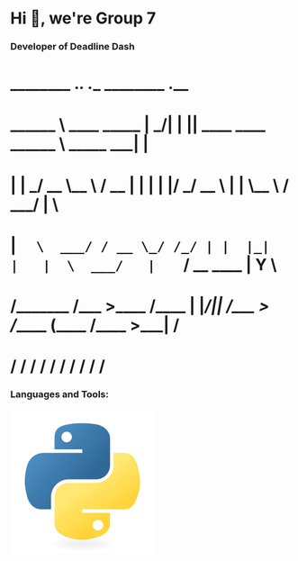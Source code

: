 # Hi 👋, we're Group 7
### Developer of Deadline Dash

# ________                     .___.__  .__                ________                .__     
# \______ \   ____ _____     __| _/|  | |__| ____   ____   \______ \ _____    _____|  |__  
#  |    |  \_/ __ \\__  \   / __ | |  | |  |/    \_/ __ \   |    |  \\__  \  /  ___/  |  \ 
#  |    `   \  ___/ / __ \_/ /_/ | |  |_|  |   |  \  ___/   |    `   \/ __ \_\___ \|   Y  \
# /_______  /\___  >____  /\____ | |____/__|___|  /\___  > /_______  (____  /____  >___|  /
#         \/     \/     \/      \/              \/     \/          \/     \/     \/     \/ 

### Languages and Tools:
[![Python](https://raw.githubusercontent.com/devicons/devicon/master/icons/python/python-original.svg)](https://www.python.org)

